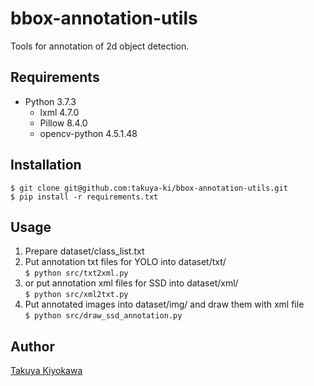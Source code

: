 # bbox-annotation-utils

Tools for annotation of 2d object detection.

## Requirements

- Python 3.7.3
  - lxml 4.7.0
  - Pillow 8.4.0
  - opencv-python 4.5.1.48

## Installation

    $ git clone git@github.com:takuya-ki/bbox-annotation-utils.git  
    $ pip install -r requirements.txt

## Usage

1. Prepare dataset/class_list.txt  
2. Put annotation txt files for YOLO into dataset/txt/  
    `$ python src/txt2xml.py`  
3. or put annotation xml files for SSD into dataset/xml/  
    `$ python src/xml2txt.py`
4. Put annotated images into dataset/img/ and draw them with xml file  
    `$ python src/draw_ssd_annotation.py`

## Author

[Takuya Kiyokawa](https://takuya-ki.github.io/)
